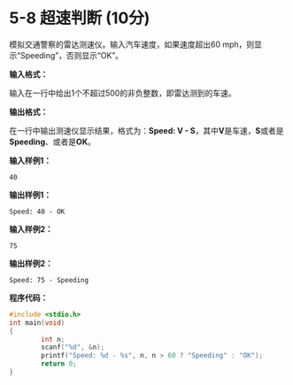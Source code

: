 # 5-8 超速判断   (10分)

模拟交通警察的雷达测速仪。输入汽车速度，如果速度超出60 mph，则显示“Speeding”，否则显示“OK”。

**输入格式：**

输入在一行中给出1个不超过500的非负整数，即雷达测到的车速。

**输出格式：**

在一行中输出测速仪显示结果，格式为：**Speed: V - S**，其中**V**是车速，**S**或者是**Speeding**、或者是**OK**。

**输入样例1：**
```
40
```

**输出样例1：**
```
Speed: 40 - OK
```

**输入样例2：**
```
75
```

**输出样例2：**
```
Speed: 75 - Speeding
```

**程序代码：**
```c
#include <stdio.h>
int main(void)
{
        int n;
        scanf("%d", &n);
        printf("Speed: %d - %s", n, n > 60 ? "Speeding" : "OK");
        return 0;
}
```